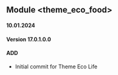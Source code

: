 ## Module <theme_eco_food>

#### 10.01.2024
#### Version 17.0.1.0.0
#### ADD
- Initial commit for Theme Eco Life